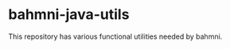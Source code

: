 bahmni-java-utils
=================

This repository has various functional utilities needed by bahmni. 
